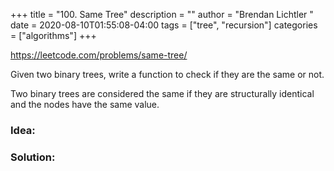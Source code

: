 +++
title = "100. Same Tree"
description = ""
author = "Brendan Lichtler "
date = 2020-08-10T01:55:08-04:00
tags = ["tree", "recursion"]
categories = ["algorithms"]
+++

https://leetcode.com/problems/same-tree/

Given two binary trees, write a function to check if they are the same or not.

Two binary trees are considered the same if they are structurally identical and the nodes have the same value.

<h3>Idea:</h3>



<h3>Solution:</h3>

``` c++

```